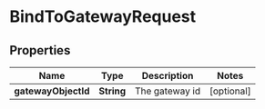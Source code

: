 
# BindToGatewayRequest

## Properties
Name | Type | Description | Notes
------------ | ------------- | ------------- | -------------
**gatewayObjectId** | **String** | The gateway id |  [optional]



